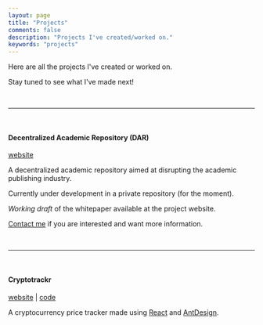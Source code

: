 ```yaml
---
layout: page
title: "Projects"
comments: false
description: "Projects I've created/worked on."
keywords: "projects"
---
```


Here are all the projects I've created or worked on.

Stay tuned to see what I've made next!


<br/>

---

<br/>


#### Decentralized Academic Repository (DAR)

<a href="https://aeged.github.io/decentralized-academic-repository" target="_blank">website</a>

A decentralized academic repository aimed at disrupting the academic publishing industry.

Currently under development in a private repository (for the moment).

*Working draft* of the whitepaper available at the project website.

[Contact me](/contact) if you are interested and want more information.


<br/>

---

<br/>


#### Cryptotrackr

<a href="https://aeged.github.io/cryptotrackr" target="_blank">website</a> \| <a href="https://github.com/aeged/cryptotrackr" target="_blank">code</a>

A cryptocurrency price tracker made using [React](https://reactjs.org/) and [AntDesign](https://ant.design/).

